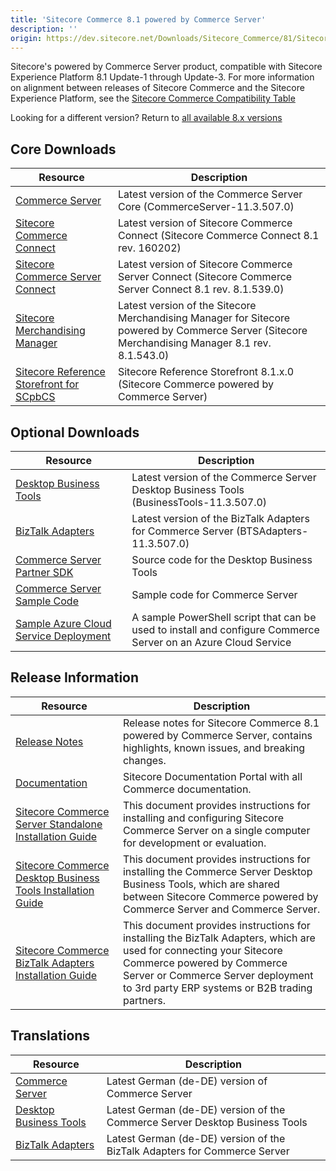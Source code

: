 ```yaml
---
title: 'Sitecore Commerce 8.1 powered by Commerce Server'
description: ''
origin: https://dev.sitecore.net/Downloads/Sitecore_Commerce/81/Sitecore_Commerce_81_powered_by_CS.aspx
---
```


Sitecore's powered by Commerce Server product, compatible with Sitecore Experience Platform 8.1 Update-1 through Update-3. For more information on alignment between releases of Sitecore Commerce and the Sitecore Experience Platform, see the [Sitecore Commerce Compatibility Table](https://kb.sitecore.net/articles/316437)

Looking for a different version? Return to [all available 8.x versions](/downloads/Sitecore_Commerce)

## Core Downloads

| Resource                                                                                                                                                                                                                           | Description                                                                                                                                      |
| ---------------------------------------------------------------------------------------------------------------------------------------------------------------------------------------------------------------------------------- | ------------------------------------------------------------------------------------------------------------------------------------------------ |
| [Commerce Server](https://scdp.blob.core.windows.net/downloads/Sitecore%20Commerce/81/Sitecore%20Commerce%2081%20powered%20by%20CS/Secure/CommerceServer-11.3.507.0.exe)                                                           | Latest version of the Commerce Server Core (CommerceServer-11.3.507.0)                                                                           |
| [Sitecore Commerce Connect](https://scdp.blob.core.windows.net/downloads/Sitecore%20Commerce/81/Sitecore%20Commerce%2081%20powered%20by%20CS/Secure/Sitecore%20Commerce%20Connect%208.1%20rev.%20160202.zip)                       | Latest version of Sitecore Commerce Connect (Sitecore Commerce Connect 8.1 rev. 160202)                                                          |
| [Sitecore Commerce Server Connect](https://scdp.blob.core.windows.net/downloads/Sitecore%20Commerce/81/Sitecore%20Commerce%2081%20powered%20by%20CS/Secure/Sitecore%20Commerce%20Server%20Connect%208.1%20rev.%208.1.539.0.update) | Latest version of Sitecore Commerce Server Connect (Sitecore Commerce Server Connect 8.1 rev. 8.1.539.0)                                         |
| [Sitecore Merchandising Manager](https://scdp.blob.core.windows.net/downloads/Sitecore%20Commerce/81/Sitecore%20Commerce%2081%20powered%20by%20CS/Secure/Sitecore%20Merchandising%20Manager%208.1%20rev.%208.1.543.0.update)       | Latest version of the Sitecore Merchandising Manager for Sitecore powered by Commerce Server (Sitecore Merchandising Manager 8.1 rev. 8.1.543.0) |
| [Sitecore Reference Storefront for SCpbCS](https://github.com/Sitecore/Reference-Storefront/releases)                                                                                                                              | Sitecore Reference Storefront 8.1.x.0 (Sitecore Commerce powered by Commerce Server)                                                             |

## Optional Downloads

| Resource                                                                                                                                                                       | Description                                                                                                    |
| ------------------------------------------------------------------------------------------------------------------------------------------------------------------------------ | -------------------------------------------------------------------------------------------------------------- |
| [Desktop Business Tools](https://scdp.blob.core.windows.net/downloads/Sitecore%20Commerce/81/Sitecore%20Commerce%2081%20powered%20by%20CS/Secure/BusinessTools-11.3.507.0.exe) | Latest version of the Commerce Server Desktop Business Tools (BusinessTools-11.3.507.0)                        |
| [BizTalk Adapters](https://scdp.blob.core.windows.net/downloads/Sitecore%20Commerce/81/Sitecore%20Commerce%2081%20powered%20by%20CS/Secure/BTSAdapters-11.3.507.0.exe)         | Latest version of the BizTalk Adapters for Commerce Server (BTSAdapters-11.3.507.0)                            |
| [Commerce Server Partner SDK](https://marketplace.sitecore.net/Modules/Commerce_Server_Desktop_Business_Tools_SDK?sc_lang=en)                                                  | Source code for the Desktop Business Tools                                                                     |
| [Commerce Server Sample Code](https://marketplace.sitecore.net/Modules/Commerce_Server_SDK?sc_lang=en)                                                                         | Sample code for Commerce Server                                                                                |
| [Sample Azure Cloud Service Deployment](https://marketplace.sitecore.net/Modules/S/Sitecore_Commerce_Server_Azure_Cloud_Service)                                               | A sample PowerShell script that can be used to install and configure Commerce Server on an Azure Cloud Service |

## Release Information

| Resource                                                                                                                                                                              | Description                                                                                                                                                                                                                              |
| ------------------------------------------------------------------------------------------------------------------------------------------------------------------------------------- | ---------------------------------------------------------------------------------------------------------------------------------------------------------------------------------------------------------------------------------------- |
| [Release Notes](http://commercesdn.sitecore.net/SCpbCS81/releasenotes/en-us/index.html)                                                                                               | Release notes for Sitecore Commerce 8.1 powered by Commerce Server, contains highlights, known issues, and breaking changes.                                                                                                             |
| [Documentation](https://doc.sitecore.com)                                                                                                                                             | Sitecore Documentation Portal with all Commerce documentation.                                                                                                                                                                           |
| [Sitecore Commerce Server Standalone Installation Guide](http://commercesdn.sitecore.net/SCpbCS81/SitecoreCommerceInstallationGuide/en-us/index_frames.html)                          | This document provides instructions for installing and configuring Sitecore Commerce Server on a single computer for development or evaluation.                                                                                          |
| [Sitecore Commerce Desktop Business Tools Installation Guide](http://commercesdn.sitecore.net/SCpbCS81/SitecoreCommerceDesktopBusinessToolsInstallationGuide/en-us/index_frames.html) | This document provides instructions for installing the Commerce Server Desktop Business Tools, which are shared between Sitecore Commerce powered by Commerce Server and Commerce Server.                                                |
| [Sitecore Commerce BizTalk Adapters Installation Guide](http://commercesdn.sitecore.net/SCpbCS81/SitecoreCommerceBizTalkAdaptersInstallationGuide/en-us/index_frames.html)            | This document provides instructions for installing the BizTalk Adapters, which are used for connecting your Sitecore Commerce powered by Commerce Server or Commerce Server deployment to 3rd party ERP systems or B2B trading partners. |

## Translations

| Resource                                                                                                                                                                       | Description                                                                 |
| ------------------------------------------------------------------------------------------------------------------------------------------------------------------------------ | --------------------------------------------------------------------------- |
| [Commerce Server](https://scdp.blob.core.windows.net/downloads/Sitecore%20Commerce/81/Sitecore%20Commerce%2081%20powered%20by%20CS/Secure/CommerceServer-11.3.508.0.exe)       | Latest German (de-DE) version of Commerce Server                            |
| [Desktop Business Tools](https://scdp.blob.core.windows.net/downloads/Sitecore%20Commerce/81/Sitecore%20Commerce%2081%20powered%20by%20CS/Secure/BusinessTools-11.3.508.0.exe) | Latest German (de-DE) version of the Commerce Server Desktop Business Tools |
| [BizTalk Adapters](https://scdp.blob.core.windows.net/downloads/Sitecore%20Commerce/81/Sitecore%20Commerce%2081%20powered%20by%20CS/Secure/BTSAdapters-11.3.508.0.exe)         | Latest German (de-DE) version of the BizTalk Adapters for Commerce Server   |
